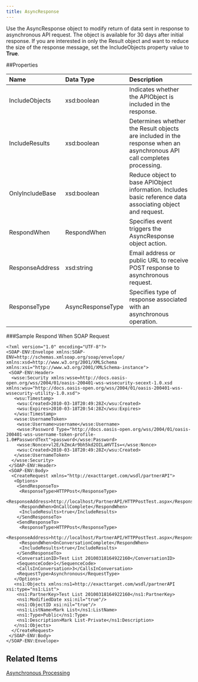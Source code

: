 ```yaml
---
title: AsyncResponse
---
```

Use the AsyncResponse object to modify return of data sent in response to asynchronous API request. The object is available for 30 days after initial response. If you are interested in only the Result object and want to reduce the size of the response message, set the IncludeObjects property value to <strong>True</strong>.

##Properties
<table class="table table-hover"> <thead align="left"><tr><th>Name</th><th>Data Type</th><th>Description</th></tr></thead> <tbody><tr><td>IncludeObjects</td><td>xsd:boolean</td><td>Indicates whether the APIObject is included in the response.</td></tr><tr><td>IncludeResults</td><td>xsd:boolean</td><td>Determines whether the Result objects are included in the response when an asynchronous API call completes processing.</td></tr><tr><td>OnlyIncludeBase</td><td>xsd:boolean</td><td>Reduce object to base APIObject information. Includes basic reference data associating object and request.</td></tr><tr><td>RespondWhen</td><td>RespondWhen</td><td>Specifies event triggers the AsyncResponse object action.</td></tr><tr><td>ResponseAddress</td><td>xsd:string</td><td>Email address or public URL to receive POST response to asynchronous request.</td></tr><tr><td>ResponseType</td><td>AsyncResponseType</td><td>Specifies type of response associated with an asynchronous operation.</td></tr></tbody></table>

###Sample Respond When SOAP Request
```
<?xml version="1.0" encoding="UTF-8"?>
<SOAP-ENV:Envelope xmlns:SOAP-ENV=http://schemas.xmlsoap.org/soap/envelope/ xmlns:xsd=http://www.w3.org/2001/XMLSchema xmlns:xsi="http://www.w3.org/2001/XMLSchema-instance">
 <SOAP-ENV:Header>
  <wsse:Security xmlns:wsse=http://docs.oasis-open.org/wss/2004/01/oasis-200401-wss-wssecurity-secext-1.0.xsd xmlns:wsu="http://docs.oasis-open.org/wss/2004/01/oasis-200401-wss-wssecurity-utility-1.0.xsd">
   <wsu:Timestamp>
    <wsu:Created>2010-03-18T20:49:28Z</wsu:Created>
    <wsu:Expires>2010-03-18T20:54:28Z</wsu:Expires>
   </wsu:Timestamp>
   <wsse:UsernameToken>
    <wsse:Username>username</wsse:Username>
    <wsse:Password Type="http://docs.oasis-open.org/wss/2004/01/oasis-200401-wss-username-token-profile-1.0#PasswordText">password</wsse:Password>
    <wsse:Nonce>vl2E/kZmcAr9bh5kd2OILaHVTIs=</wsse:Nonce>
    <wsu:Created>2010-03-18T20:49:28Z</wsu:Created>
   </wsse:UsernameToken>
  </wsse:Security>
 </SOAP-ENV:Header>
 <SOAP-ENV:Body>
  <CreateRequest xmlns="http://exacttarget.com/wsdl/partnerAPI">
   <Options>
    <SendResponseTo>
     <ResponseType>HTTPPost</ResponseType>
     <ResponseAddress>http://localhost/PartnerAPI/HTTPPostTest.aspx</ResponseAddress>
     <RespondWhen>OnCallComplete</RespondWhen>
     <IncludeResults>true</IncludeResults>
    </SendResponseTo>
    <SendResponseTo>
     <ResponseType>HTTPPost</ResponseType>
     <ResponseAddress>http://localhost/PartnerAPI/HTTPPostTest.aspx</ResponseAddress>
     <RespondWhen>OnConversationComplete</RespondWhen>
     <IncludeResults>true</IncludeResults>
    </SendResponseTo>
    <ConversationID>Test List 20100318164922160</ConversationID>
    <SequenceCode>1</SequenceCode>
    <CallsInConversation>3</CallsInConversation>
    <RequestType>Asynchronous</RequestType>
   </Options>
   <ns1:Objects xmlns:ns1=http://exacttarget.com/wsdl/partnerAPI xsi:type="ns1:List">
    <ns1:PartnerKey>Test List 20100318164922160</ns1:PartnerKey>
    <ns1:ModifiedDate xsi:nil="true"/>
    <ns1:ObjectID xsi:nil="true"/>
    <ns1:ListName>Mark List</ns1:ListName>
    <ns1:Type>Public</ns1:Type>
    <ns1:Description>Mark List-Private</ns1:Description>
   </ns1:Objects>
  </CreateRequest>
 </SOAP-ENV:Body>
</SOAP-ENV:Envelope>
```
## Related Items
[Asynchronous Processing](asynchronous_processing.htm)
